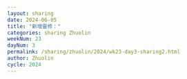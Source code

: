 ```yaml
---
layout: sharing
date: 2024-06-05
title: "新增靈修："
categories: sharing Zhuolin
weekNum: 23
dayNum: 3
permalink: /sharing/zhuolin/2024/wk23-day3-sharing2.html
author: Zhuolin
cycle: 2024
---  
```


